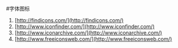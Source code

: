 #字体图标
1. [http://findicons.com/](http://findicons.com/)
2. [http://www.iconfinder.com/](http://www.iconfinder.com/)
3. [http://www.iconarchive.com/](http://www.iconarchive.com/)
4. [http://www.freeiconsweb.com/](http://www.freeiconsweb.com/)
